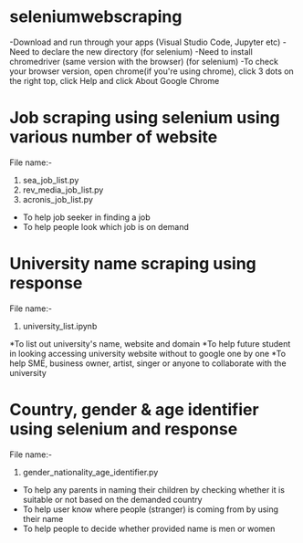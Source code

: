 # seleniumwebscraping

-Download and run through your apps (Visual Studio Code, Jupyter etc)
-Need to declare the new directory (for selenium)
-Need to install chromedriver (same version with the browser) (for selenium)
-To check your browser version, open chrome(if you're using chrome), click 3 dots on the right top, click Help and click About Google Chrome

# Job scraping using selenium using various number of website #
File name:-
1. sea_job_list.py
2. rev_media_job_list.py
3. acronis_job_list.py

* To help job seeker in finding a job
* To help people look which job is on demand

# University name scraping using response #
File name:-
1. university_list.ipynb

*To list out university's name, website and domain
*To help future student in looking accessing university website without to google one by one
*To help SME, business owner, artist, singer or anyone to collaborate with the university

# Country, gender & age identifier using selenium and response #
File name:-
1. gender_nationality_age_identifier.py

* To help any parents in naming their children by checking whether it is suitable or not based on the demanded country
* To help user know where people (stranger) is coming from by using their name
* To help people to decide whether provided name is men or women

